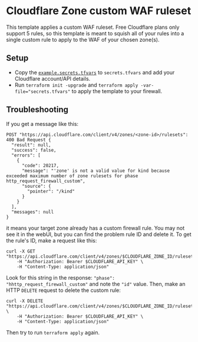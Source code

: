 # Cloudflare Zone custom WAF ruleset

This template applies a custom WAF ruleset. Free Cloudflare plans only support 5 rules, so this template is meant to squish all of your rules into a single custom rule to apply to the WAF of your chosen zone(s).

## Setup

- Copy the [`example.secrets.tfvars`](./example.secrets.tfvars) to `secrets.tfvars` and add your Cloudflare account/API details.
- Run `terraform init -upgrade` and `terraform apply -var-file="secrets.tfvars"` to apply the template to your firewall.

## Troubleshooting

If you get a message like this:

```shell
POST "https://api.cloudflare.com/client/v4/zones/<zone-id>/rulesets": 400 Bad Request {
  "result": null,
  "success": false,
  "errors": [
    {
      "code": 20217,
      "message": "'zone' is not a valid value for kind because exceeded maximum number of zone rulesets for phase http_request_firewall_custom",
      "source": {
        "pointer": "/kind"
      }
    }
  ],
  "messages": null
}
```

it means your target zone already has a custom firewall rule. You may not see it in the webUI, but you can find the problem rule ID and delete it. To get the rule's ID, make a request like this:

```shell
curl -X GET "https://api.cloudflare.com/client/v4/zones/$CLOUDFLARE_ZONE_ID/rulesets"\
    -H "Authorization: Bearer $CLOUDFLARE_API_KEY" \
    -H "Content-Type: application/json"
```

Look for this string in the response: `"phase": "hhttp_request_firewall_custom"` and note the `"id"` value. Then, make an HTTP `DELETE` request to delete the custom rule:

```shell
curl -X DELETE "https://api.cloudflare.com/client/v4/zones/$CLOUDFLARE_ZONE_ID/rulesets/$CLOUDFLARE_RULE_ID" \
    -H "Authorization: Bearer $CLOUDFLARE_API_KEY" \
    -H "Content-Type: application/json"
```

Then try to run `terraform apply` again.
